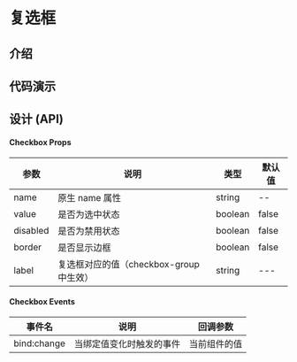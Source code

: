 # 复选框

## 介绍

## 代码演示

## 设计 (API)

#### Checkbox Props

| 参数     | 说明                                    | 类型    | 默认值 |
| -------- | --------------------------------------- | ------- | ------ |
| name     | 原生 name 属性                          | string  | --     |
| value    | 是否为选中状态                          | boolean | false  |
| disabled | 是否为禁用状态                          | boolean | false  |
| border   | 是否显示边框                            | boolean | false  |
| label    | 复选框对应的值（checkbox-group 中生效） | string  | ---    |

<!-- | size     | checkbox 尺寸  | string  | --     | -->

#### Checkbox Events

| 事件名      | 说明                     | 回调参数     |
| ----------- | ------------------------ | ------------ |
| bind:change | 当绑定值变化时触发的事件 | 当前组件的值 |
